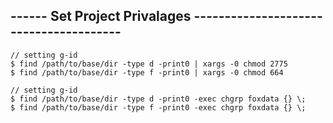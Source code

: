## ------ Set Project Privalages ---------------------------------------

    // setting g-id
    $ find /path/to/base/dir -type d -print0 | xargs -0 chmod 2775
    $ find /path/to/base/dir -type f -print0 | xargs -0 chmod 664

    // setting g-id
    $ find /path/to/base/dir -type d -print0 -exec chgrp foxdata {} \;
    $ find /path/to/base/dir -type f -print0 -exec chgrp foxdata {} \;